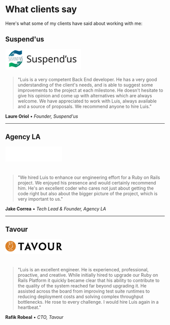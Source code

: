 # What clients say

Here's what some of my clients have said about working with me:

## Suspend'us

<img src="/img/suspendus-h.png" alt="Suspend'us" style="height: 64px; margin-bottom: 24px; display: block;" />

> "Luis is a very competent Back End developer. He has a very good understanding of the client's needs, and is able to suggest some improvements to the project at each milestone. He doesn't hesitate to give his opinion and come up with alternatives which are always welcome. We have appreciated to work with Luis, always available and a source of proposals. We recommend anyone to hire Luis."

**Laure Oriol** • *Founder, Suspend'us*

---

## Agency LA

<img src="/img/agency-h.png" alt="Agency LA" style="height: 48px; margin-bottom: 24px;" />

> "We hired Luis to enhance our engineering effort for a Ruby on Rails project. We enjoyed his presence and would certainly recommend him. He's an excellent coder who cares not just about getting the code right but also about the bigger picture of the project, which is very important to us."

**Jake Correa** • *Tech Lead & Founder, Agency LA*

---

## Tavour

<img src="/img/tavour.png" alt="Tavour" style="height: 48px; margin-bottom: 24px;" />

> "Luis is an excellent engineer. He is experienced, professional, proactive, and creative. While initially hired to upgrade our Ruby on Rails Platform it quickly became clear that his ability to contribute to the quality of the system reached far beyond upgrading it. He assisted across the board from improving test suite runtimes to reducing deployment costs and solving complex throughput bottlenecks. He rose to every challenge. I would hire Luis again in a heartbeat."

**Rafik Robeal** • *CTO, Tavour*
